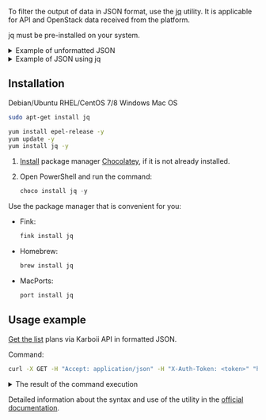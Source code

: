 To filter the output of data in JSON format, use the [jq](https://jqlang.github.io/jq/) utility. It is applicable for API and OpenStack data received from the platform.

jq must be pre-installed on your system.

<details>
  <summary>Example of unformatted JSON</summary>

  ```json
  {"status":200,"body":{"object_labels":[{"status":0,"name":"file","labels":[{"eng":"Close-up","rus":"Крупный план","eng_categories":[],"rus_categories":[],"prob":0.4843,"coord":[165,0,834,477]},{"eng":"Macro Photography","rus":"Макросъемка","eng_categories":[],"rus_categories":[],"prob":0.5021,"coord":[165,0,834,477]},{"eng":"Plant","rus":"Растение","eng_categories":["Plants"],"rus_categories":["Растения"],"prob":0.827,"coord":[165,0,834,668]},{"eng":"Leaf","rus":"Листок","eng_categories":[],"rus_categories":[],"prob":0.6623,"coord":[165,0,834,573]}]}],"scene_labels":[{"status":0,"name":"file","labels":[{"eng":"Rice Paddy","rus":"Рисовое поле","eng_categories":[],"rus_categories":[],"prob":0.6255}]}]},"htmlencoded":false,"last_modified":0}
  ```

</details>

<details>
  <summary>Example of JSON using jq</summary>

  ```json
      {
      "status": 200,
      "body": {
      "object_labels": [
            {
            "status": 0,
            "name": "file",
            "labels": [
            {
                  "eng": "Close-up",
                  "rus": "Крупный план",
                  "eng_categories": [],
                  "rus_categories": [],
                  "prob": 0.4843,
                  "coord": [
                  165,
                  0,
                  834,
                  477
                  ]
            },
            {
                  "eng": "Macro Photography",
                  "rus": "Макросъемка",
                  "eng_categories": [],
                  "rus_categories": [],
                  "prob": 0.5021,
                  "coord": [
                  165,
                  0,
                  834,
                  477
                  ]
            },
            {
                  "eng": "Plant",
                  "rus": "Растение",
                  "eng_categories": [
                  "Plants"
                  ],
                  "rus_categories": [
                  "Растения"
                  ],
                  "prob": 0.827,
                  "coord": [
                  165,
                  0,
                  834,
                  668
                  ]
            },
            {
                  "eng": "Leaf",
                  "rus": "Листок",
                  "eng_categories": [],
                  "rus_categories": [],
                  "prob": 0.6623,
                  "coord": [
                  165,
                  0,
                  834,
                  573
                  ]
            }
            ]
            }
      ],
      "scene_labels": [
            {
            "status": 0,
            "name": "file",
            "labels": [
            {
                  "eng": "Rice Paddy",
                  "rus": "Рисовое поле",
                  "eng_categories": [],
                  "rus_categories": [],
                  "prob": 0.6255
            }
            ]
            }
      ]
      },
      "htmlencoded": false,
      "last_modified": 0
      }
  ```

</details>

## Installation

<tabs>
<tablist>
<tab>Debian/Ubuntu</tab>
<tab>RHEL/CentOS 7/8</tab>
<tab>Windows</tab>
<tab>Mac OS</tab>
</tablist>
<tabpanel>

```bash
sudo apt-get install jq
```

</tabpanel>
<tabpanel>

```bash
yum install epel-release -y
yum update -y
yum install jq -y
```

</tabpanel>
<tabpanel>

1. [Install](https://community.chocolatey.org/courses/installation/installing) package manager [Chocolatey](https://chocolatey.org), if it is not already installed.
1. Open PowerShell and run the command:

   ```powershell
   choco install jq -y
   ```

</tabpanel>
<tabpanel>

Use the package manager that is convenient for you:

- Fink:

  ```bash
  fink install jq
  ```

- Homebrew:

  ```bash
  brew install jq
  ```

- MacPorts:

  ```bash
  port install jq
  ```

</tabpanel>
</tabs>

## Usage example

[Get the list](/en/storage/backups/api-examples#get_a_list_of_created_backup_plans) plans via Karboii API in formatted JSON.

Command:

```bash
curl -X GET -H "Accept: application/json" -H "X-Auth-Token: <token>" "https://mcs.mail.ru/infra/karboii/v1/${OS_PROJECT_ID}/plans" | jq "."
```

<details>
  <summary>The result of the command execution</summary>

  ```json
      {
        "plans": [
          {
            "full_day": null,
            "id": "7d07648b-fa8a-XXXX-XXXX-b20f71171d1f",
            "name": "Backup_plan_24.05.2023",
            "project_id": "b5b7ffd4ef0547e5b222f44555dfXXXX",
            "provider_id": "37997f75-0637-XXXX-XXXX-49ff2ff11fa5",
            "resources": [
              {
                "id": "8f1ba150-905f-4ae4-XXXX-d18844b30d19",
                "name": "CentOS_STD1-1",
                "type": "OS::Nova::Server"
              }
            ],
            "retention_type": "max_backups",
            "status": "running"
          },
          {
            "full_day": null,
            "id": "3a92e8f1-05da-XXXX-XXXX-2a442bb33eb2",
            "name": "ElenasBackup_plan_15.06.2023",
            "project_id": "b5b7ffd4ef0547e5b222f44555dfXXXX",
            "provider_id": "37997f75-0637-XXXX-XXXX-49ff2ff11fa5",
            "resources": [
              {
                "id": "29f07bc3-e915-4141-XXXX-c4d2a716db7d",
                "name": "MySQL-5897-1",
                "type": "OS::Trove::Instance"
              }
            ],
            "retention_type": "max_backups",
            "status": "suspended"
          },
          {
            "full_day": null,
            "id": "2fb5ac1d-f69f-XXXX-XXXX-dd45a9b71444",
            "name": "MongoDB-3479",
            "project_id": "b5b7ffd4ef0547e5b222f44555dfXXXX",
            "provider_id": "37997f75-0637-XXXX-XXXX-49ff2ff11fa5",
            "resources": [
              {
                "id": "b24d0df0-3f2f-4245-XXXX-0481c1ef2376",
                "name": "MongoDB-3479",
                "type": "OS::Trove::Instance"
              }
            ],
            "retention_type": "max_backups",
            "status": "suspended"
          }
        ]
      }
  ```

</details>

<info>

Detailed information about the syntax and use of the utility in the [official documentation](https://jqlang.github.io/jq/manual/).

</info>
